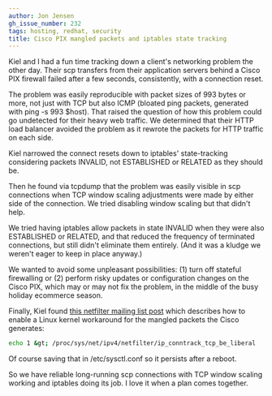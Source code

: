 ```yaml
---
author: Jon Jensen
gh_issue_number: 232
tags: hosting, redhat, security
title: Cisco PIX mangled packets and iptables state tracking
---
```


Kiel and I had a fun time tracking down a client's networking problem the other day. Their scp transfers from their application servers behind a Cisco PIX firewall failed after a few seconds, consistently, with a connection reset.

The problem was easily reproducible with packet sizes of 993 bytes or more, not just with TCP but also ICMP (bloated ping packets, generated with ping -s 993 $host). That raised the question of how this problem could go undetected for their heavy web traffic. We determined that their HTTP load balancer avoided the problem as it rewrote the packets for HTTP traffic on each side.

Kiel narrowed the connect resets down to iptables' state-tracking considering packets INVALID, not ESTABLISHED or RELATED as they should be.

Then he found via tcpdump that the problem was easily visible in scp connections when TCP window scaling adjustments were made by either side of the connection. We tried disabling window scaling but that didn't help.

We tried having iptables allow packets in state INVALID when they were also ESTABLISHED or RELATED, and that reduced the frequency of terminated connections, but still didn't eliminate them entirely. (And it was a kludge we weren't eager to keep in place anyway.)

We wanted to avoid some unpleasant possibilities: (1) turn off stateful firewalling or (2) perform risky updates or configuration changes on the Cisco PIX, which may or may not fix the problem, in the middle of the busy holiday ecommerce season.

Finally, Kiel found [this netfilter mailing list post](http://lists.netfilter.org/pipermail/netfilter/2006-September/066840.html) which describes how to enable a Linux kernel workaround for the mangled packets the Cisco generates:

```bash
echo 1 &gt; /proc/sys/net/ipv4/netfilter/ip_conntrack_tcp_be_liberal
```

Of course saving that in /etc/sysctl.conf so it persists after a reboot.

So we have reliable long-running scp connections with TCP window scaling working and iptables doing its job. I love it when a plan comes together.
